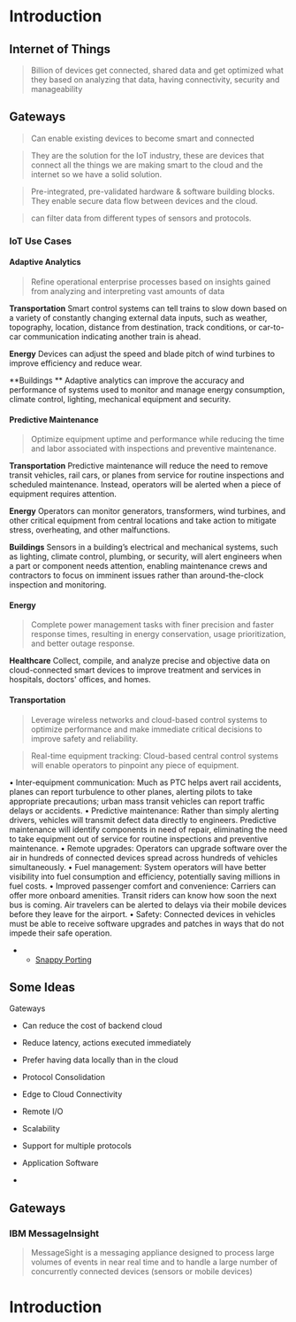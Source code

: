 Introduction
==

## Internet of Things

> Billion of devices get connected, shared data and get optimized what they based on analyzing that data, having connectivity, security and manageability


## Gateways

> Can enable existing devices to become smart and connected

> They are the solution for the IoT industry, these are devices that connect all the things we are making smart to the cloud and the internet so we have a solid solution.

> Pre-integrated, pre-validated hardware & software building blocks. They enable secure data flow between devices and the cloud.

> can filter data from different types of sensors and protocols.


### IoT Use Cases

#### Adaptive Analytics

> Refine operational enterprise processes based on insights gained from analyzing and interpreting vast amounts of data

**Transportation** Smart control systems can tell trains to slow down based on a variety of constantly changing external data inputs, such as weather, topography, location, distance from destination, track conditions, or car-to-car communication indicating another train is ahead.

**Energy** Devices can adjust the speed and blade pitch of wind turbines to improve efficiency and reduce wear.

**Buildings ** Adaptive analytics can improve the accuracy and performance of systems used to monitor and manage energy consumption, climate control, lighting, mechanical equipment and security.

#### Predictive Maintenance

> Optimize equipment uptime and performance while reducing the time and labor associated with inspections and preventive maintenance.

**Transportation** Predictive maintenance will reduce the need to remove transit vehicles, rail cars, or planes from service for routine inspections and scheduled maintenance. Instead, operators will be alerted when a piece of equipment requires attention.

**Energy** Operators can monitor generators, transformers, wind turbines, and other critical equipment from central locations and take action to mitigate stress, overheating, and other malfunctions.

**Buildings** Sensors in a building’s electrical and mechanical systems, such as lighting, climate control, plumbing, or security, will alert engineers when a part or component needs attention, enabling maintenance crews and contractors to focus on imminent issues rather than around-the-clock inspection and monitoring.

#### Energy

> Complete power management tasks with finer precision and faster response times, resulting in energy conservation, usage prioritization, and better outage response.

**Healthcare** Collect, compile, and analyze precise and objective data on cloud-connected smart devices to improve treatment and services in hospitals, doctors' offices, and homes.


#### Transportation

> Leverage wireless networks and cloud-based control systems to optimize performance and make immediate critical decisions to improve safety and reliability.

> Real-time equipment tracking: Cloud-based central control systems will enable operators to pinpoint any piece of equipment.

• Inter-equipment communication: Much as PTC helps avert rail accidents, planes can report turbulence to other planes, alerting pilots to take appropriate precautions; urban mass transit vehicles can report traffic delays or accidents.
• Predictive maintenance: Rather than simply alerting drivers, vehicles will transmit defect data directly to engineers. Predictive maintenance will identify components in need of repair, eliminating the need to take equipment out of service for routine inspections and preventive maintenance.
• Remote upgrades: Operators can upgrade software over the air in hundreds of connected devices spread across hundreds of vehicles simultaneously.
• Fuel management: System operators will have better visibility into fuel consumption and efficiency, potentially saving millions in fuel costs.
• Improved passenger comfort and convenience: Carriers can offer more onboard amenities. Transit riders can know how soon the next bus is coming. Air travelers can be alerted to delays via their mobile devices before they leave for the airport.
• Safety: Connected devices in vehicles must be able to receive software upgrades and patches in ways that do not impede their safe operation.

- - [Snappy Porting](https://ograblog.wordpress.com/2015/01/25/porting-ubuntu-snappy-to-a-yet-unsupported-armhf-board/)

## Some Ideas

Gateways

- Can reduce the cost of backend cloud
- Reduce latency, actions executed immediately
- Prefer having data locally than in the cloud
- Protocol Consolidation

- Edge to Cloud Connectivity
- Remote I/O
- Scalability
- Support for multiple protocols
- Application Software
- 
## Gateways


### IBM MessageInsight

> MessageSight is a messaging appliance designed to process large volumes of events in near real time and to handle a large number of concurrently connected devices (sensors or mobile devices)

# Introduction
